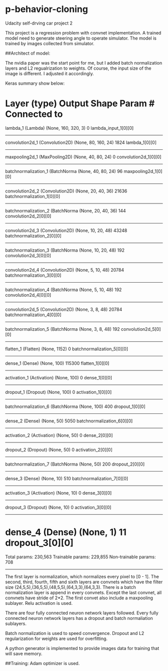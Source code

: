 # p-behavior-cloning
Udacity self-drving car project 2

This project is a regression problem with convnet implementation. A trained model need to generate steering angle to operate simulator. The model is trained by images collected from simulator.

##Architect of model:

The nvidia paper was the start point for me, but I added batch normalization layers and L2 regualrization to weights. Of course, the input size of the image is different. I adjusted it accordingly.

Keras summary show below:

Layer (type)                     Output Shape          Param \#     Connected to                     
====================================================================================================
lambda_1 (Lambda)                (None, 160, 320, 3)   0           lambda_input_1[0][0]             
____________________________________________________________________________________________________
convolution2d_1 (Convolution2D)  (None, 80, 160, 24)   1824        lambda_1[0][0]                   
____________________________________________________________________________________________________
maxpooling2d_1 (MaxPooling2D)    (None, 40, 80, 24)    0           convolution2d_1[0][0]            
____________________________________________________________________________________________________
batchnormalization_1 (BatchNorma (None, 40, 80, 24)    96          maxpooling2d_1[0][0]             
____________________________________________________________________________________________________
convolution2d_2 (Convolution2D)  (None, 20, 40, 36)    21636       batchnormalization_1[0][0]       
____________________________________________________________________________________________________
batchnormalization_2 (BatchNorma (None, 20, 40, 36)    144         convolution2d_2[0][0]            
____________________________________________________________________________________________________
convolution2d_3 (Convolution2D)  (None, 10, 20, 48)    43248       batchnormalization_2[0][0]       
____________________________________________________________________________________________________
batchnormalization_3 (BatchNorma (None, 10, 20, 48)    192         convolution2d_3[0][0]            
____________________________________________________________________________________________________
convolution2d_4 (Convolution2D)  (None, 5, 10, 48)     20784       batchnormalization_3[0][0]       
____________________________________________________________________________________________________
batchnormalization_4 (BatchNorma (None, 5, 10, 48)     192         convolution2d_4[0][0]            
____________________________________________________________________________________________________
convolution2d_5 (Convolution2D)  (None, 3, 8, 48)      20784       batchnormalization_4[0][0]       
____________________________________________________________________________________________________
batchnormalization_5 (BatchNorma (None, 3, 8, 48)      192         convolution2d_5[0][0]            
____________________________________________________________________________________________________
flatten_1 (Flatten)              (None, 1152)          0           batchnormalization_5[0][0]       
____________________________________________________________________________________________________
dense_1 (Dense)                  (None, 100)           115300      flatten_1[0][0]                  
____________________________________________________________________________________________________
activation_1 (Activation)        (None, 100)           0           dense_1[0][0]                    
____________________________________________________________________________________________________
dropout_1 (Dropout)              (None, 100)           0           activation_1[0][0]               
____________________________________________________________________________________________________
batchnormalization_6 (BatchNorma (None, 100)           400         dropout_1[0][0]                  
____________________________________________________________________________________________________
dense_2 (Dense)                  (None, 50)            5050        batchnormalization_6[0][0]       
____________________________________________________________________________________________________
activation_2 (Activation)        (None, 50)            0           dense_2[0][0]                    
____________________________________________________________________________________________________
dropout_2 (Dropout)              (None, 50)            0           activation_2[0][0]               
____________________________________________________________________________________________________
batchnormalization_7 (BatchNorma (None, 50)            200         dropout_2[0][0]                  
____________________________________________________________________________________________________
dense_3 (Dense)                  (None, 10)            510         batchnormalization_7[0][0]       
____________________________________________________________________________________________________
activation_3 (Activation)        (None, 10)            0           dense_3[0][0]                    
____________________________________________________________________________________________________
dropout_3 (Dropout)              (None, 10)            0           activation_3[0][0]               
____________________________________________________________________________________________________
dense_4 (Dense)                  (None, 1)             11          dropout_3[0][0]                  
====================================================================================================
Total params: 230,563
Trainable params: 229,855
Non-trainable params: 708
____________________________________________

The first layer is normalization, which normalizes every pixel to [0 - 1]. The second, third, fourth, fifth and sixth layers are convnets which have the filter size (24,5,5),(36,5,5),(48,5,5),(64,3,3),(64,3,3). There is a batch normalization layer is append in every convnets. Except the last convnet, all convnets have stride of 2*2. The first convet also include a maxpooling sublayer. Relu activation is used.

There are four fully connected neuron network layers followed. Every fully connected neuron network layers has a dropout and batch normaliation sublayers.

Batch normalization is used to speed convergence. Dropout and L2 regularization for weights are used for overfitting.

A python generator is implemented to provide images data for training that will save memory.


##Training:
Adam optimizer is used.
